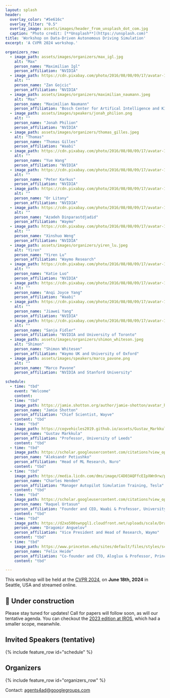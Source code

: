 ```yaml
---
layout: splash
header:
  overlay_color: "#5e616c"
  overlay_filter: "0.5"
  overlay_image: assets/images/header_from_unsplash_dot_com.jpg
  caption: "Photo credit: [**Unsplash**](https://unsplash.com)"
title: 'Workshop on Data-Driven Autonomous Driving Simulation'
excerpt: 'A CVPR 2024 workshop.'

organizers_row:
  - image_path: assets/images/organizers/max_igl.jpg
    alt: "Max"
    person_name: "Maximilian Igl"
    person_affiliation: "NVIDIA"
  - image_path: https://cdn.pixabay.com/photo/2016/08/08/09/17/avatar-1577909_640.png
    alt: ""
    person_name: "Zan Gojcic"
    person_affiliation: "NVIDIA"
  - image_path: assets/images/organizers/maximilian_naumann.jpeg
    alt: "Max"
    person_name: "Maximilian Naumann"
    person_affiliation: "Bosch Center for Artifical Intelligence and KIT"
  - image_path: assets/images/speakers/jonah_philion.png
    alt: ""
    person_name: "Jonah Philion"
    person_affiliation: "NVIDIA"
  - image_path: assets/images/organizers/thomas_gilles.jpeg
    alt: "Thomas"
    person_name: "Thomas Gilles"
    person_affiliation: "Waabi"
  - image_path: https://cdn.pixabay.com/photo/2016/08/08/09/17/avatar-1577909_640.png
    alt: ""
    person_name: "Yue Wang"
    person_affiliation: "NVIDIA"
  - image_path: https://cdn.pixabay.com/photo/2016/08/08/09/17/avatar-1577909_640.png
    alt: ""
    person_name: "Peter Karkus"
    person_affiliation: "NVIDIA"
  - image_path: https://cdn.pixabay.com/photo/2016/08/08/09/17/avatar-1577909_640.png
    alt: ""
    person_name: "Or Litany"
    person_affiliation: "NVIDIA"
  - image_path: https://cdn.pixabay.com/photo/2016/08/08/09/17/avatar-1577909_640.png
    alt: ""
    person_name: "Azadeh Dinparastdjadid"
    person_affiliation: "Waymo"
  - image_path: https://cdn.pixabay.com/photo/2016/08/08/09/17/avatar-1577909_640.png
    alt: ""
    person_name: "Xinshuo Weng"
    person_affiliation: "NVIDIA"
  - image_path: assets/images/organizers/yiren_lu.jpeg
    alt: "Yiren"
    person_name: "Yiren Lu"
    person_affiliation: "Waymo Research"
  - image_path: https://cdn.pixabay.com/photo/2016/08/08/09/17/avatar-1577909_640.png
    alt: ""
    person_name: "Katie Luo"
    person_affiliation: "NVIDIA"
  - image_path: https://cdn.pixabay.com/photo/2016/08/08/09/17/avatar-1577909_640.png
    alt: ""
    person_name: "Anqi Joyce Yang"
    person_affiliation: "Waabi"
  - image_path: https://cdn.pixabay.com/photo/2016/08/08/09/17/avatar-1577909_640.png
    alt: ""
    person_name: "Jiawei Yang"
    person_affiliation: "NVIDIA"
  - image_path: https://cdn.pixabay.com/photo/2016/08/08/09/17/avatar-1577909_640.png
    alt: ""
    person_name: "Sanja Fidler"
    person_affiliation: "NVIDIA and University of Toronto"
  - image_path: assets/images/organizers/shimon_whiteson.jpeg
    alt: "Shimon"
    person_name: "Shimon Whiteson"
    person_affiliation: "Waymo UK and University of Oxford"
  - image_path: assets/images/speakers/marco_pavone.png
    alt: ""
    person_name: "Marco Pavone"
    person_affiliation: "NVIDIA and Stanford University"

schedule:
  - time: "tbd"
    event: "Welcome"
    content: 
  - time: "tbd"
    image_path: https://jamie.shotton.org/author/jamie-shotton/avatar_hubcfcd825cec4221ac68bf02950f61648_116633_270x270_fill_q75_lanczos_center.jpg
    person_name: "Jamie Shotton"
    person_affiliation: "Chief Scientist, Wayve"
    content: "tbd"
  - time: "tbd"
    image_path: https://cogvehicles2019.github.io/assets/Gustav_Markkula.jpg
    person_name: "Gustav Markkula"
    person_affiliation: "Professor, University of Leeds"
    content: "tbd"
  - time: "tbd"
    image_path: https://scholar.googleusercontent.com/citations?view_op=medium_photo&user=b8d5wS-QfscC&citpid=2
    person_name: "Aleksandr Petiushko"
    person_affiliation: "Head of ML Research, Nuro"
    content: "tbd"
  - time: "tbd"
    image_path: https://media.licdn.com/dms/image/C4D03AQFfcEIpXWn9rw/profile-displayphoto-shrink_800_800/0/1516266673951?e=2147483647&v=beta&t=RD7aD7InsrdHkeA2zmfKM39ZJAUviUtuN8jv9oUTWNk
    person_name: "Charles Henden"
    person_affiliation: "Manager Autopilot Simulation Training, Tesla"
    content: "tbd"
  - time: "tbd"
    image_path: https://scholar.googleusercontent.com/citations?view_op=medium_photo&user=jyxO2akAAAAJ&citpid=2
    person_name: "Raquel Urtasun"
    person_affiliation: "Founder and CEO, Waabi & Professor, University of Toronto"
    content: "tbd"
  - time: "tbd"
    image_path: https://d2xo500swnpgl1.cloudfront.net/uploads/scale/Draogmir-Anguelov-1633527577257.png
    person_name: "Dragomir Anguelov"
    person_affiliation: "Vice President and Head of Research, Waymo"
    content: "tbd"
  - time: "tbd"
    image_path: https://www.princeton.edu/sites/default/files/styles/scale_1440/public/images/2022/10/FelixHeide-062821_0022_sq1023.jpg?itok=Ph2ZT13W
    person_name: "Felix Heide"
    person_affiliation: "Co-founder and CTO, Aloglux & Professor, Princeton University"
    content: "tbd"

---
```


This workshop will be held at the [CVPR 2024](https://cvpr.thecvf.com/Conferences/2024), on **June 18th, 2024** in Seattle, USA and streamed online.

## 🚧 Under construction

Please stay tuned for updates! Call for papers will follow soon, as will our tentative agenda. You can checkout the [2023 edition at IROS](2023), which had a smaller scope, meanwhile.

## Invited Speakers (tentative)

{% include feature_row id="schedule" %}

## Organizers

{% include feature_row id="organizers_row" %}

Contact: [agents4ad@googlegroups.com](mailto:agents4ad@googlegroups.com)

